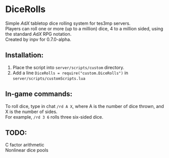 # DiceRolls
Simple <i>A</i>d<i>X</i> tabletop dice rolling system for tes3mp servers.<br>
Players can roll one or more (up to a million) dice, 4 to a million sided, using the standard <i>A</i>d<i>X</i> RPG notation.<br>
Created by inpv for 0.7.0-alpha.<br>
## Installation:<br>
1. Place the script into `server/scripts/custom` directory.<br>
2. Add a line `DiceRolls = require("custom.DiceRolls")` in `server/scripts/customScripts.lua`
## In-game commands:<br>
To roll dice, type in chat `/rd A X`, where A is the number of dice thrown, and X is the number of sides.<br>
For example, `/rd 3 6` rolls three six-sided dice.<br>
## TODO:<br>
C factor arithmetic<br>
Nonlinear dice pools

